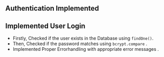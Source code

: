 ## Authentication Implemented

## Implemented User Login
  - Firstly, Checked if the user exists in the Database using `findOne()`.
  - Then, Checked if the password matches using `bcrypt.compare` .
  - Implemented Proper Errorhandling with appropriate error messages .
